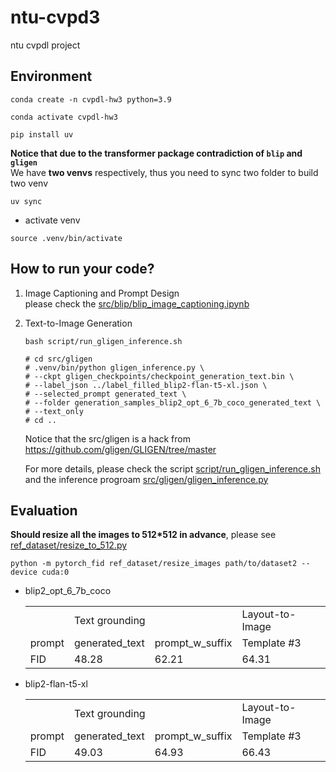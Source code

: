 # ntu-cvpd3
ntu cvpdl project

## Environment

```sh=
conda create -n cvpdl-hw3 python=3.9
```
```sh=
conda activate cvpdl-hw3
```
```sh=
pip install uv
```
**Notice that due to the transformer package contradiction of `blip` and `gligen`**  
We have **two venvs** respectively, thus you need to sync two folder to build two venv
```sh=
uv sync
```
- activate venv
```sh=
source .venv/bin/activate
```

## How to run your code?
1. Image Captioning and Prompt Design  
    please check the [src/blip/blip_image_captioning.ipynb](src/blip/blip_image_captioning.ipynb)
2. Text-to-Image Generation
    ```=sh
    bash script/run_gligen_inference.sh

    # cd src/gligen
    # .venv/bin/python gligen_inference.py \
    # --ckpt gligen_checkpoints/checkpoint_generation_text.bin \
    # --label_json ../label_filled_blip2-flan-t5-xl.json \
    # --selected_prompt generated_text \
    # --folder generation_samples_blip2_opt_6_7b_coco_generated_text \
    # --text_only
    # cd ..
    ```
    Notice that the src/gligen is a hack from https://github.com/gligen/GLIGEN/tree/master

    For more details, please check the script [script/run_gligen_inference.sh](script/run_gligen_inference.sh) and the inference progroam [src/gligen/gligen_inference.py](src/gligen/gligen_inference.py)

## Evaluation
**Should resize all the images to 512*512 in advance**, please see [ref_dataset/resize_to_512.py](ref_dataset/resize_to_512.py)

```
python -m pytorch_fid ref_dataset/resize_images path/to/dataset2 --device cuda:0
```
- blip2_opt_6_7b_coco
    <table>
        <tr>
            <td>   </td>
            <td colspan="2"> Text grounding </td>
            <td> Layout-to-Image </td>
        </tr>
        <tr>
            <td> prompt </td>
            <td> generated_text </td>
            <td> prompt_w_suffix </td>
            <td> Template #3 </td>
        </tr>
        <tr>
            <td> FID </td>
            <td> 48.28 </td>
            <td> 62.21 </td>
            <td> 64.31 </td>
        </tr>
    </table>

- blip2-flan-t5-xl
    <table>
        <tr>
            <td>   </td>
            <td colspan="2"> Text grounding </td>
            <td> Layout-to-Image </td>
        </tr>
        <tr>
            <td> prompt </td>
            <td> generated_text </td>
            <td> prompt_w_suffix </td>
            <td> Template #3 </td>
        </tr>
        <tr>
            <td> FID </td>
            <td> 49.03 </td>
            <td> 64.93 </td>
            <td> 66.43 </td>
        </tr>
    </table>